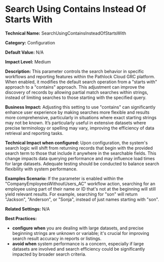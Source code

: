 # Search Using Contains Instead Of Starts With

**Technical Name:** SearchUsingContainsInsteadOfStartsWith

**Category:** Configuration

**Default Value:** N/A

**Impact Level:** Medium

**Description:** This parameter controls the search behavior in specific workflows and reporting features within the Pathlock Cloud GRC platform. When enabled, it modifies the default search operation from a "starts with" approach to a "contains" approach. This adjustment can improve the discovery of records by allowing partial match searches within strings, instead of limiting searches to those starting with the specified query.

**Business Impact:** Adjusting this setting to use "contains" can significantly enhance user experience by making searches more flexible and results more comprehensive, particularly in situations where exact starting strings may not be known. It’s particularly useful in extensive datasets where precise terminology or spelling may vary, improving the efficiency of data retrieval and reporting tasks.

**Technical Impact when configured:** Upon configuration, the system's search logic will shift from returning records that begin with the provided search term to those that include it anywhere in the searchable fields. This change impacts data querying performance and may influence load times for large datasets. Adequate testing should be conducted to balance search flexibility with system performance.

**Examples Scenario:** If the parameter is enabled within the "CompanyEmployeesWithoutUsers_AC" workflow action, searching for an employee using part of their name or ID that's not at the beginning will still yield relevant results. For example, searching for "son" will return "Jackson", "Anderson", or "Sonja", instead of just names starting with "son".

**Related Settings:** N/A

**Best Practices:** 
- **configure when** you are dealing with large datasets, and precise beginning strings are unknown or variable; it's crucial for improving search result accuracy in reports or listings.
- **avoid when** system performance is a concern, especially if large datasets are involved and search efficiency could be significantly impacted by broader search criteria.
